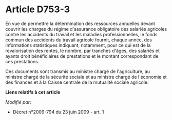# Article D753-3

En vue de permettre la détermination des ressources annuelles devant couvrir les charges du régime d'assurance obligatoire
des salariés agricoles contre les accidents du travail et les maladies professionnelles, le fonds commun des accidents du
travail agricole fournit, chaque année, des informations statistiques indiquant, notamment, pour ce qui est de la
revalorisation des rentes, le nombre, par tranches d'âges, des salariés et ayants droit bénéficiaires de prestations et le
montant correspondant de ces prestations.

Ces documents sont transmis au ministre chargé de l'agriculture, au ministre chargé de la sécurité sociale et au ministre
chargé de l'économie et des finances et à la Caisse centrale de la mutualité sociale agricole.

**Liens relatifs à cet article**

_Modifié par_:

  - Décret n°2009-794 du 23 juin 2009 - art. 1
